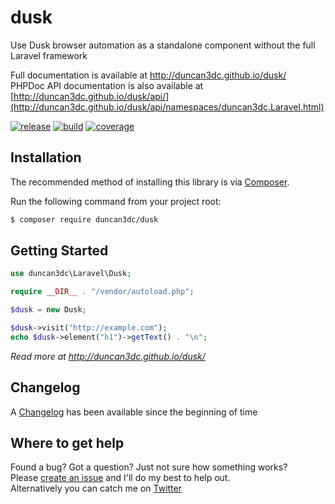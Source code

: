 # dusk
Use Dusk browser automation as a standalone component without the full Laravel framework

Full documentation is available at http://duncan3dc.github.io/dusk/  
PHPDoc API documentation is also available at [http://duncan3dc.github.io/dusk/api/](http://duncan3dc.github.io/dusk/api/namespaces/duncan3dc.Laravel.html)  

[![release](https://poser.pugx.org/duncan3dc/dusk/version.svg)](https://packagist.org/packages/duncan3dc/dusk)
[![build](https://github.com/duncan3dc/dusk/workflows/.github/workflows/buildcheck.yml/badge.svg?branch=main)](https://github.com/duncan3dc/dusk/actions?query=branch%3Amain+workflow%3A.github%2Fworkflows%2Fbuildcheck.yml)
[![coverage](https://codecov.io/gh/duncan3dc/dusk/graph/badge.svg)](https://codecov.io/gh/duncan3dc/dusk)

## Installation

The recommended method of installing this library is via [Composer](//getcomposer.org/).

Run the following command from your project root:

```bash
$ composer require duncan3dc/dusk
```


## Getting Started

```php
use duncan3dc\Laravel\Dusk;

require __DIR__ . "/vendor/autoload.php";

$dusk = new Dusk;

$dusk->visit("http://example.com");
echo $dusk->element("h1")->getText() . "\n";
```

_Read more at http://duncan3dc.github.io/dusk/_  


## Changelog
A [Changelog](CHANGELOG.md) has been available since the beginning of time


## Where to get help
Found a bug? Got a question? Just not sure how something works?  
Please [create an issue](//github.com/duncan3dc/dusk/issues) and I'll do my best to help out.  
Alternatively you can catch me on [Twitter](https://twitter.com/duncan3dc)
